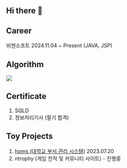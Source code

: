 ## Hi there 👋
## Career 
비젠소프트 2024.11.04 ~ Present (JAVA, JSP)

## Algorithm
<img src="https://mazandi.herokuapp.com/api?handle=dlwlsdn9633&theme=warm" />

## Certificate
1. SQLD
2. 정보처리기사 (필기 합격)

## Toy Projects
1. [hpms (대학교 부서 관리 시스템)](https://github.com/dlwlsdn9633/management.system) 2023.07.20
2. ntrophy (게임 전적 및 커뮤니티 사이트) - 진행중

<!--
**dlwlsdn9633/dlwlsdn9633** is a ✨ _special_ ✨ repository because its `README.md` (this file) appears on your GitHub profile.

Here are some ideas to get you started:

- 🔭 I’m currently working on ...
- 🌱 I’m currently learning ...
- 👯 I’m looking to collaborate on ...
- 🤔 I’m looking for help with ...
- 💬 Ask me about ...
- 📫 How to reach me: ...
- 😄 Pronouns: ...
- ⚡ Fun fact: ...
-->
